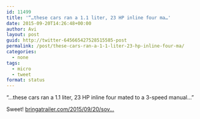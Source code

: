 ```yaml
---
id: 11499
title: '“…these cars ran a 1.1 liter, 23 HP inline four ma…'
date: 2015-09-20T14:26:48+00:00
author: Avi
layout: post
guid: http://twitter-645665427528515585-post
permalink: /post/these-cars-ran-a-1-1-liter-23-hp-inline-four-ma/
categories:
  - none
tags:
  - micro
  - tweet
format: status
---
```

“…these cars ran a 1.1 liter, 23 HP inline four mated to a 3-speed manual…”

Sweet! [bringatrailer.com/2015/09/20/sov…](http://bringatrailer.com/2015/09/20/soviet-kadett-1951-moskvitch-400-420-in-south-carolina/)